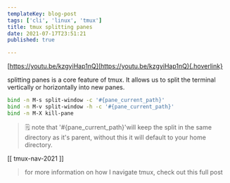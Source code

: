 ```yaml
---
templateKey: blog-post
tags: ['cli', 'linux', 'tmux']
title: tmux splitting panes
date: 2021-07-17T23:51:21
published: true

---
```


[https://youtu.be/kzgyiHap1nQ](https://youtu.be/kzgyiHap1nQ){.hoverlink}

splitting panes is a core feature of tmux.  It allows us to split the terminal
vertically or horizontally into new panes.

``` bash
bind -n M-s split-window -c '#{pane_current_path}'
bind -n M-v split-window -h -c '#{pane_current_path}'
bind -n M-X kill-pane
```

> 🗒️ note that  '#{pane_current_path}'will keep the split in the same directory
> as it's parent, without this it will default to your home directory.

[[ tmux-nav-2021 ]]

> for more information on how I navigate tmux, check out this full post
